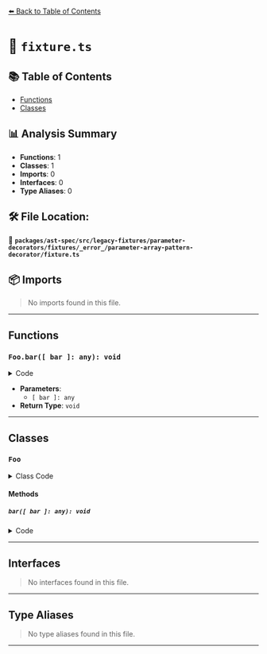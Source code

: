 [⬅️ Back to Table of Contents](../../../../../../../../index.md)

# 📄 `fixture.ts`

## 📚 Table of Contents

- [Functions](#functions)
- [Classes](#classes)

## 📊 Analysis Summary

- **Functions**: 1
- **Classes**: 1
- **Imports**: 0
- **Interfaces**: 0
- **Type Aliases**: 0

## 🛠️ File Location:
📂 **`packages/ast-spec/src/legacy-fixtures/parameter-decorators/fixtures/_error_/parameter-array-pattern-decorator/fixture.ts`**

## 📦 Imports

> No imports found in this file.


---

## Functions

### `Foo.bar([ bar ]: any): void`

<details><summary>Code</summary>

```ts
bar(@special(true) [ bar ]: any) {}
```
</details>

- **Parameters**:
  - `[ bar ]: any`
- **Return Type**: `void`

---

## Classes

### `Foo`

<details><summary>Class Code</summary>

```ts
class Foo {
  bar(@special(true) [ bar ]: any) {}
}
```
</details>

#### Methods

##### `bar([ bar ]: any): void`

<details><summary>Code</summary>

```ts
bar(@special(true) [ bar ]: any) {}
```
</details>


---

## Interfaces

> No interfaces found in this file.


---

## Type Aliases

> No type aliases found in this file.


---